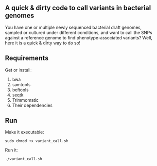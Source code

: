 ## **A quick & dirty code to call variants in bacterial genomes**

You have one or multiple newly sequenced bacterial draft genomes, sampled or cultured under different conditions, and want to call the SNPs against a reference genome to find phenotype-associated variants?
Well, here it is a quick & dirty way to do so!

## Requirements

Get or install:
1. bwa
2. samtools
3. bcftools
4. seqtk
5. Trimmomatic
6. Their dependencies

## Run

Make it executable:

```
sudo chmod +x variant_call.sh
```

Run it:
```
./variant_call.sh
```
